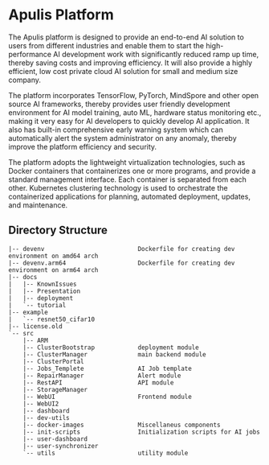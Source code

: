 # Apulis Platform

The Apulis platform is designed to provide an end-to-end AI solution to users from different industries and enable them to start the high-performance AI development work with significantly reduced ramp up time, thereby saving costs and improving efficiency. It will also provide a highly efficient, low cost private cloud AI solution for small and medium size company. 

The platform incorporates TensorFlow, PyTorch, MindSpore and other open source AI frameworks, thereby provides user friendly development environment for AI model training, auto ML, hardware status monitoring etc., making it very easy for AI developers to quickly develop AI application. It also has built-in comprehensive early warning system which can automatically alert the system administrator on any anomaly, thereby improve the platform efficiency and security. 

The platform adopts the lightweight virtualization technologies, such as Docker containers that containerizes one or more programs, and provide a standard management interface. Each container is separated from each other. Kubernetes clustering technology is used to orchestrate the containerized applications for planning, automated deployment, updates, and maintenance. 

## Directory Structure
```
|-- devenv                          Dockerfile for creating dev environment on amd64 arch
|-- devenv.arm64                    Dockerfile for creating dev environment on arm64 arch
|-- docs
|   |-- KnownIssues
|   |-- Presentation
|   |-- deployment
|   `-- tutorial
|-- example
|   `-- resnet50_cifar10
|-- license.old
`-- src
    |-- ARM
    |-- ClusterBootstrap            deployment module
    |-- ClusterManager              main backend module
    |-- ClusterPortal
    |-- Jobs_Templete               AI Job template
    |-- RepairManager               Alert module
    |-- RestAPI                     API module
    |-- StorageManager
    |-- WebUI                       Frontend module
    |-- WebUI2
    |-- dashboard
    |-- dev-utils		    
    |-- docker-images               Miscellaneus components          
    |-- init-scripts                Initialization scripts for AI jobs
    |-- user-dashboard
    |-- user-synchronizer
    `-- utils                       utility module
```
